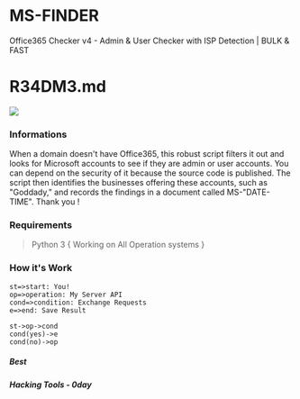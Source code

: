 # MS-FINDER
Office365 Checker v4 - Admin & User Checker with ISP Detection | BULK & FAST
 
# R34DM3.md

![](https://raw.githubusercontent.com/ta9ra9pa9/MS-FINDER/main/tag.png)

### Informations

When a domain doesn't have Office365, this robust script filters it out and looks for Microsoft accounts to see if they are admin or user accounts. You can depend on the security of it because the source code is published. The script then identifies the businesses offering these accounts, such as "Goddady," and records the findings in a document called MS-"DATE-TIME". Thank you !

### Requirements
> Python 3 { Working on All Operation systems }

### How it's Work

```flow
st=>start: You!
op=>operation: My Server API
cond=>condition: Exchange Requests
e=>end: Save Result

st->op->cond
cond(yes)->e
cond(no)->op
```

##### Best
##### Hacking Tools - 0day
